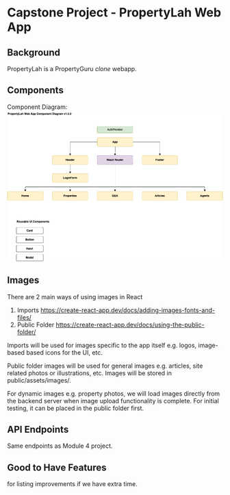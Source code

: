 # Capstone Project - PropertyLah Web App

## Background

PropertyLah is a PropertyGuru _clone_ webapp.

## Components

Component Diagram:
<img src="capstone-component.png" />

## Images

There are 2 main ways of using images in React

1. Imports https://create-react-app.dev/docs/adding-images-fonts-and-files/
2. Public Folder https://create-react-app.dev/docs/using-the-public-folder/

Imports will be used for images specific to the app itself e.g. logos, image-based based icons for the UI, etc.

Public folder images will be used for general images e.g. articles, site related photos or illustrations, etc. Images will be stored in public/assets/images/.

For dynamic images e.g. property photos, we will load images directly from the backend server when image upload functionality is complete. For initial testing, it can be placed in the public folder first.

## API Endpoints

Same endpoints as Module 4 project.

## Good to Have Features

for listing improvements if we have extra time.
